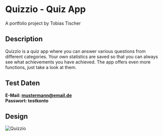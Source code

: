 # Quizzio - Quiz App

A portfolio project by Tobias Tischer

## Description

Quizzio is a quiz app where you can answer various questions from different categories. Your own statistics are saved so that you can always see what achievements you have achieved. The app offers even more functions, just take a look at them.

## Test Daten

**E-Mail: mustermann@email.de**<br />
**Passwort: testkonto**

## Design

![Quizzio](https://i.ibb.co/WGHPSMH/quizzio.png)
